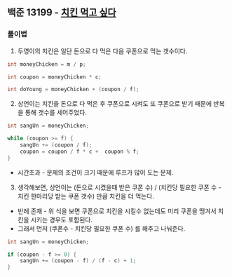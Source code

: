 ## 백준 13199 - [치킨 먹고 싶다](https://www.acmicpc.net/problem/13199)

### 풀이법

1. 두영이의 치킨은 일단 돈으로 다 먹은 다음 쿠폰으로 먹는 갯수이다.


```JAVA
int moneyChicken = m / p;

int coupon = moneyChicken * c;

int doYoung = moneyChicken + (coupon / f);
```

2. 상언이는 치킨을 돈으로 다 먹은 후 쿠폰으로 시켜도 또 쿠폰으로 받기 때문에 반복을 통해 갯수를 세어주었다.
~~~JAVA
int sangUn = moneyChicken;

while (coupon >= f) {
    sangUn += (coupon / f);
    coupon = coupon / f * c +  coupon % f;
}

~~~
- 시간초과 - 문제의 조건이 크기 때문에 루프가 많이 도는 문제.

3. 생각해보면, 상언이는 (돈으로 시켰을때 받은 쿠폰 수) / (치킨당 필요한 쿠폰 수 - 치킨 한마리당 받는 쿠폰 갯수) 만큼 치킨을 더 먹는다.
- 반례 존재 - 위 식을 보면 쿠폰으로 치킨을 시킬수 없는데도 미리 쿠폰을 땡겨서 치킨을 시키는 경우도 포함된다.
- 그래서 먼저 (쿠폰수 - 치킨당 필요한 쿠폰 수) 를 해주고 나눠준다.

~~~JAVA
int sangUn = moneyChicken;

if (coupon - f >= 0) {
    sangUn += (coupon - f) / (f - c) + 1;
}
~~~